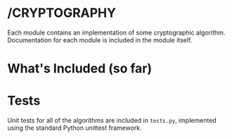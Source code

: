 /CRYPTOGRAPHY
=============

Each module contains an implementation of some cryptographic algorithm. Documentation for each module is included in the module itself.

What's Included (so far)
========================

Tests
=====

Unit tests for all of the algorithms are included in `tests.py`, implemented using the standard Python unittest framework.
